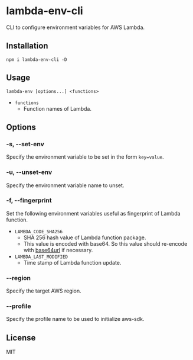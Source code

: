 # lambda-env-cli

CLI to configure environment variables for AWS Lambda.

## Installation

```
npm i lambda-env-cli -D
```

## Usage

```
lambda-env [options...] <functions>
```

- `functions`
    - Function names of Lambda.

## Options

### -s, --set-env

Specify the environment variable to be set in the form `key=value`.

### -u, --unset-env

Specify the environment variable name to unset.

### -f, --fingerprint

Set the following environment variables useful as fingerprint of Lambda function.

- `LAMBDA_CODE_SHA256`
    - SHA 256 hash value of Lambda function package.
    - This value is encoded with base64. So this value should re-encode with [base64url](https://www.npmjs.com/package/base64url) if necessary.
- `LAMBDA_LAST_MODIFIED`
    - Time stamp of Lambda function update.

### --region

Specify the target AWS region.

### --profile

Specify the profile name to be used to initialize aws-sdk.

## License

MIT
